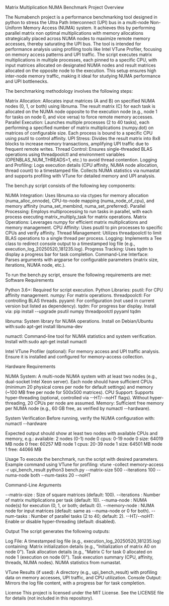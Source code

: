Matrix Multiplication NUMA Benchmark
Project Overview

The Numabench project is a performance benchmarking tool designed in python to stress the Ultra Path Interconnect (UPI) bus in a multi-node Non-Uniform Memory Access (NUMA) system. It achieves this by performing parallel matrix non optimal multiplications with memory allocations strategically placed across NUMA nodes to maximize remote memory accesses, thereby saturating the UPI bus. The tool is intended for performance analysis using profiling tools like Intel VTune Profiler, focusing on memory access patterns and UPI traffic.
The script executes matrix multiplications in multiple processes, each pinned to a specific CPU, with input matrices allocated on designated NUMA nodes and result matrices allocated on the opposite node to the execution. This setup ensures high inter-node memory traffic, making it ideal for studying NUMA performance and UPI bottlenecks.

The benchmarking methodology involves the following steps:

Matrix Allocation: Allocates input matrices (A and B) on specified NUMA nodes (0, 1, or both) using libnuma. The result matrix (C) for each task is allocated on the NUMA node opposite to the execution node (e.g., node 1 for tasks on node 0, and vice versa) to force remote memory accesses.
Parallel Execution: Launches multiple processes (2 to 40 tasks), each performing a specified number of matrix multiplications (numpy.dot) on matrices of configurable size. Each process is bound to a specific CPU using psutil to control affinity.
UPI Stress: Divides the result matrix into 8x8 blocks to increase memory transactions, amplifying UPI traffic due to frequent remote writes.
Thread Control: Ensures single-threaded BLAS operations using threadpoolctl and environment variables (OPENBLAS_NUM_THREADS=1, etc.) to avoid thread contention.
Logging and Profiling: Logs execution details (CPU affinity, NUMA node allocation, thread count) to a timestamped file. Collects NUMA statistics via numastat and supports profiling with VTune for detailed memory and UPI analysis.


The bench.py script consists of the following key components:

NUMA Integration: Uses libnuma.so via ctypes for memory allocation (numa_alloc_onnode), CPU-to-node mapping (numa_node_of_cpu), and memory affinity (numa_set_membind, numa_set_preferred).
Parallel Processing: Employs multiprocessing to run tasks in parallel, with each process executing matrix_multiply_task for matrix operations.
Matrix Operations: Leverages numpy for efficient matrix multiplications and memory management.
CPU Affinity: Uses psutil to pin processes to specific CPUs and verify affinity.
Thread Management: Utilizes threadpoolctl to limit BLAS operations to a single thread per process.
Logging: Implements a Tee class to redirect console output to a timestamped log file (e.g., execution_log_20250520_181235.log).
Progress Tracking: Uses tqdm to display a progress bar for task completion.
Command-Line Interface: Parses arguments with argparse for configurable parameters (matrix size, iterations, NUMA node, etc.).


To run the bench.py script, ensure the following requirements are met:
Software Requirements

Python 3.6+: Required for script execution.
Python Libraries:
psutil: For CPU affinity management.
numpy: For matrix operations.
threadpoolctl: For controlling BLAS threads.
pyyaml: For configuration (not used in current version but listed as dependency).
tqdm: For progress bar display.
Install via: pip install --upgrade psutil numpy threadpoolctl pyyaml tqdm


libnuma: System library for NUMA operations. Install on Debian/Ubuntu with:sudo apt-get install libnuma-dev


numactl: Command-line tool for NUMA statistics and system verification. Install with:sudo apt-get install numactl


Intel VTune Profiler (optional): For memory access and UPI traffic analysis. Ensure it is installed and configured for memory-access collection.

Hardware Requirements 

NUMA System: A multi-node NUMA system with at least two nodes (e.g., dual-socket Intel Xeon server). Each node should have sufficient CPUs (minimum 20 physical cores per node for default settings) and memory (~100 MB free per node for 500x500 matrices).
CPU Support: Supports hyper-threading (optional, controlled via --HT/--noHT flags). Without hyper-threading, 20 CPUs per node are assumed.
Memory: Sufficient free memory per NUMA node (e.g., 60 GB free, as verified by numactl --hardware).

System Verification
Before running, verify the NUMA configuration with:
numactl --hardware

Expected output should show at least two nodes with available CPUs and memory, e.g.:
available: 2 nodes (0-1)
node 0 cpus: 0-19
node 0 size: 64019 MB
node 0 free: 60257 MB
node 1 cpus: 20-39
node 1 size: 64501 MB
node 1 free: 44066 MB

Usage
To execute the benchmark, run the script with desired parameters. Example command using VTune for profiling:
vtune -collect memory-access -r upi_bench_result python3 bench.py --matrix-size 500 --iterations 100 --numa-node both --num-tasks 20 --noHT

Command-Line Arguments

--matrix-size <int>: Size of square matrices (default: 100).
--iterations <int>: Number of matrix multiplications per task (default: 10).
--numa-node <str>: NUMA node(s) for execution (0, 1, or both; default: 0).
--memory-node <int>: NUMA node for input matrices (default: same as --numa-node or 0 for both).
--num-tasks <int>: Number of parallel tasks (2 to 40; default: 2).
--HT/--noHT: Enable or disable hyper-threading (default: disabled).

Output
The script generates the following outputs:

Log File: A timestamped log file (e.g., execution_log_20250520_181235.log) containing:
Matrix initialization details (e.g., "Initialization of matrix A0 on node 0").
Task allocation details (e.g., "Matrix C for task 0 allocated on node 1 (execution on node 0)").
Task execution summary (CPU, affinity, threads, NUMA nodes).
NUMA statistics from numastat.


VTune Results (if used): A directory (e.g., upi_bench_result) with profiling data on memory accesses, UPI traffic, and CPU utilization.
Console Output: Mirrors the log file content, with a progress bar for task completion.

License
This project is licensed under the MIT License. See the LICENSE file for details (not included in this repository).
